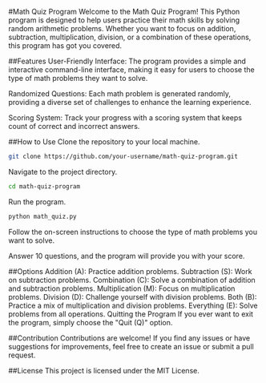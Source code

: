 #Math Quiz Program
Welcome to the Math Quiz Program! This Python program is designed to help users practice their math skills by solving random arithmetic problems. Whether you want to focus on addition, subtraction, multiplication, division, or a combination of these operations, this program has got you covered.

##Features
User-Friendly Interface: The program provides a simple and interactive command-line interface, making it easy for users to choose the type of math problems they want to solve.

Randomized Questions: Each math problem is generated randomly, providing a diverse set of challenges to enhance the learning experience.

Scoring System: Track your progress with a scoring system that keeps count of correct and incorrect answers.

##How to Use
Clone the repository to your local machine.

```bash
git clone https://github.com/your-username/math-quiz-program.git
```
Navigate to the project directory.

```bash
cd math-quiz-program
```
Run the program.

```bash
python math_quiz.py
```
Follow the on-screen instructions to choose the type of math problems you want to solve.

Answer 10 questions, and the program will provide you with your score.

##Options
Addition (A): Practice addition problems.
Subtraction (S): Work on subtraction problems.
Combination (C): Solve a combination of addition and subtraction problems.
Multiplication (M): Focus on multiplication problems.
Division (D): Challenge yourself with division problems.
Both (B): Practice a mix of multiplication and division problems.
Everything (E): Solve problems from all operations.
Quitting the Program
If you ever want to exit the program, simply choose the "Quit (Q)" option.

##Contribution
Contributions are welcome! If you find any issues or have suggestions for improvements, feel free to create an issue or submit a pull request.

##License
This project is licensed under the MIT License.
